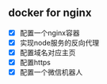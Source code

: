 ## docker for nginx
* [x] 配置一个nginx容器
* [x] 实现node服务的反向代理
* [x] 配置域名对应主页
* [x] 配置https
* [x] 配置一个微信机器人
